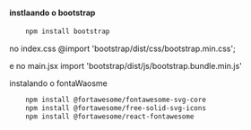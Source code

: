 #### instlaando o bootstrap 

~~~sh
    npm install bootstrap
~~~
no index.css
@import 'bootstrap/dist/css/bootstrap.min.css';

e no main.jsx 
import 'bootstrap/dist/js/bootstrap.bundle.min.js'


instalando o fontaWaosme

~~~sh
    npm install @fortawesome/fontawesome-svg-core
    npm install @fortawesome/free-solid-svg-icons
    npm install @fortawesome/react-fontawesome
~~~